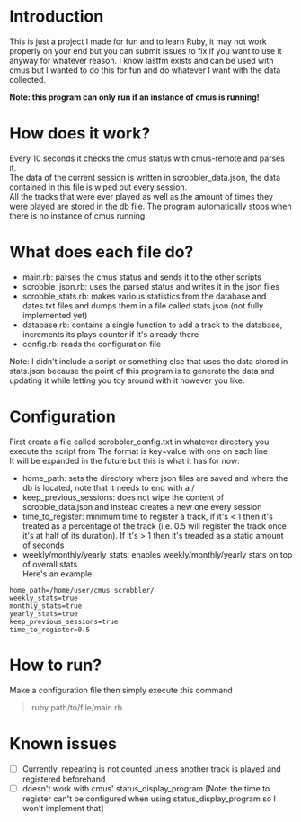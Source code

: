 # Introduction
This is just a project I made for fun and to learn Ruby, it may not work properly on your end but you can submit issues to fix if you want to use it anyway for whatever reason.
I know lastfm exists and can be used with cmus but I wanted to do this for fun and do whatever I want with the data collected.

**Note: this program can only run if an instance of cmus is running!**

# How does it work?
Every 10 seconds it checks the cmus status with cmus-remote and parses it.  
The data of the current session is written in scrobbler_data.json, the data contained in this file is wiped out every session.   
All the tracks that were ever played as well as the amount of times they were played are stored in the db file.
The program automatically stops when there is no instance of cmus running.

# What does each file do?
* main.rb: parses the cmus status and sends it to the other scripts
* scrobble_json.rb: uses the parsed status and writes it in the json files
* scrobble_stats.rb: makes various statistics from the database and dates.txt files and dumps them in a file called stats.json (not fully implemented yet)
* database.rb: contains a single function to add a track to the database, increments its plays counter if it's already there
* config.rb: reads the configuration file

Note: I didn't include a script or something else that uses the data stored in stats.json because the point of this program is to generate the data and updating it while letting you toy around with it however you like.

# Configuration
First create a file called scrobbler_config.txt in whatever directory you execute the script from
The format is key=value with one on each line  
It will be expanded in the future but this is what it has for now:
* home_path: sets the directory where json files are saved and where the db is located, note that it needs to end with a /
* keep_previous_sessions: does not wipe the content of scrobble_data.json and instead creates a new one every session
* time_to_register: minimum time to register a track, if it's < 1 then it's treated as a percentage of the track (i.e. 0.5 will register the track once it's at half of its duration). If it's > 1 then it's treaded as a static amount of seconds 
* weekly/monthly/yearly_stats: enables weekly/monthly/yearly stats on top of overall stats  
Here's an example:
``` 
home_path=/home/user/cmus_scrobbler/
weekly_stats=true
monthly_stats=true
yearly_stats=true
keep_previous_sessions=true
time_to_register=0.5
```


# How to run?
Make a configuration file then simply execute this command
> ruby path/to/file/main.rb

# Known issues
* [ ] Currently, repeating is not counted unless another track is played and registered beforehand
* [ ] doesn't work with cmus' status_display_program [Note: the time to register can't be configured when using status_display_program so I won't implement that]
